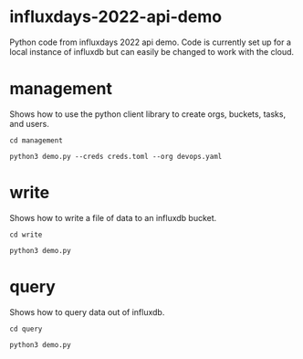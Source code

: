 # influxdays-2022-api-demo
Python code from influxdays 2022 api demo.
Code is currently set up for a local instance of influxdb but can easily be changed to work with the cloud.

# management
Shows how to use the python client library to create orgs, buckets, tasks, and users.

`cd management`

`python3 demo.py --creds creds.toml --org devops.yaml`

# write
Shows how to write a file of data to an influxdb bucket.

`cd write`

`python3 demo.py`

# query
Shows how to query data out of influxdb.

`cd query`

`python3 demo.py`

